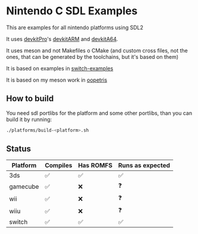 # Nintendo C SDL Examples

This are examples for all nintendo platforms using SDL2

It uses [devkitPro](https://devkitpro.org/)'s [devkitARM](https://devkitpro.org/wiki/devkitARM) and [devkitA64](https://switchbrew.org/wiki/Setting_up_Development_Environment).

It uses meson and not Makefiles o CMake (and custom cross files, not the ones, that can be generated by the toolchains, but it's based on them)

It is based on examples in [switch-examples](https://github.com/switchbrew/switch-examples.git)

It is based on my meson work in [oopetris](https://github.com/mgerhold/oopetris)


## How to build

You need sdl portlibs for the platform and some other portlibs, than you can build it by running:
```bash
./platforms/build-<platform>.sh
```


## Status


| Platform | Compiles | Has ROMFS | Runs as expected |
| -------- | -------- | --------- | ---------------- |
| 3ds      | ✅        | ✅         | ✅                |
| gamecube | ✅        | ❌         | ❓                |
| wii      | ✅        | ❌         | ❓                |
| wiiu     | ✅        | ❌         | ❓                |
| switch   | ✅        | ✅         | ✅                |
